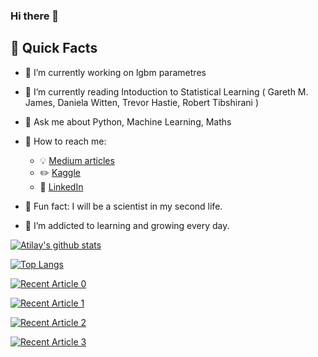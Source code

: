 ### Hi there 👋


## :floppy_disk: Quick Facts

- :floppy_disk: I’m currently working on lgbm parametres
- :floppy_disk: I’m currently reading Intoduction to Statistical Learning ( Gareth M. James, Daniela Witten, Trevor Hastie, Robert Tibshirani ) 
- :floppy_disk: Ask me about Python, Machine Learning, Maths

- :floppy_disk: How to reach me: 
  - :bulb: [Medium articles](https://atilaycemsamiloglu.medium.com)
  - :pencil2: [Kaggle](https://www.kaggle.com/atilaysamiloglu)
  - :office: [LinkedIn](https://www.linkedin.com/in/atilaycem/)
- :floppy_disk: Fun fact: I will be a scientist in my second life.

- :floppy_disk: I’m addicted to learning and growing every day.

[![Atilay's github stats](https://github-readme-stats.vercel.app/api?username=aticem&count_private=true&show_icons=true&theme=radical&hide_rank=false)](https://github.com/anuraghazra/github-readme-stats)

[![Top Langs](https://github-readme-stats.vercel.app/api/top-langs/?username=aticem)](https://github.com/aaticem/github-readme-stats)

<a target="_blank" href="https://www.kaggle.com/atilaysamiloglu/text-mining-and-natural-language-processing/@aticem/0"><img src="https://github-readme-medium-recent-article.vercel.app/medium/@aticem/0" alt="Recent Article 0">
  
<a target="_blank" href="https://github-readme-medium-recent-article.vercel.app/medium/@khuyentran1476/0"><img src="hhttps://www.kaggle.com/atilaysamiloglu/pyspark-tutorial-for-beginners/@aticem/0" alt="Recent Article 1">
  
<a target="_blank" href="https://github-readme-medium-recent-article.vercel.app/medium/@khuyentran1476/0"><img src="  https://www.kaggle.com/atilaysamiloglu/a-b-testing-and-dynamic-pricing/@aticem/0" alt="Recent Article 2">  
  
<a target="_blank" href="https://github-readme-medium-recent-article.vercel.app/medium/@khuyentran1476/0"><img src="https://www.kaggle.com/atilaysamiloglu/a-b-testing-and-dynamic-pricing/@aticem/0" alt="Recent Article 3">
  
  
